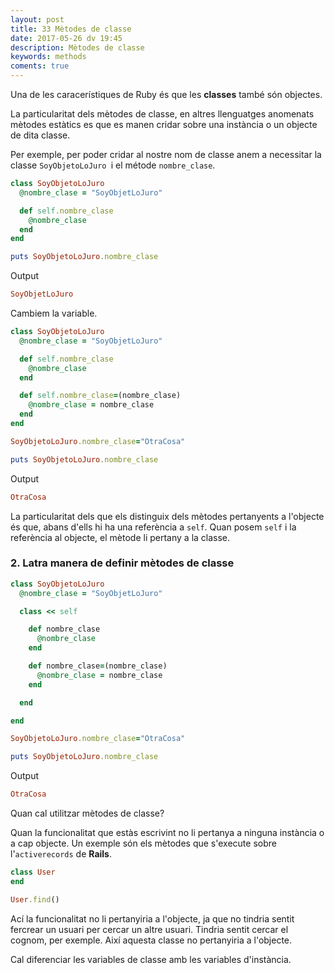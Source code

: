 ```yaml
---
layout: post
title: 33 Mètodes de classe
date: 2017-05-26 dv 19:45
description: Mètodes de classe
keywords: methods
coments: true
---
```


Una de les caracerístiques de Ruby és que les **classes** també són objectes.

La particularitat dels mètodes de classe, en altres llenguatges anomenats mètodes estàtics es que es manen cridar sobre una instància o un objecte de dita classe.

Per exemple, per poder cridar al nostre nom de classe anem a necessitar la classe `SoyObjetoLoJuro `i el métode `nombre_clase`.

```ruby
class SoyObjetoLoJuro
  @nombre_clase = "SoyObjetLoJuro"

  def self.nombre_clase
    @nombre_clase
  end
end

puts SoyObjetoLoJuro.nombre_clase
```

Output

```ruby
SoyObjetLoJuro
```
Cambiem la variable.

```ruby
class SoyObjetoLoJuro
  @nombre_clase = "SoyObjetLoJuro"

  def self.nombre_clase
    @nombre_clase
  end

  def self.nombre_clase=(nombre_clase)
    @nombre_clase = nombre_clase
  end
end

SoyObjetoLoJuro.nombre_clase="OtraCosa"

puts SoyObjetoLoJuro.nombre_clase
```
Output

```ruby
OtraCosa
```

La particularitat dels que els distinguix dels mètodes pertanyents a l'objecte és que, abans d'ells hi ha una referència a `self`. Quan posem `self` i la referència al objecte, el mètode li pertany a la classe.

### 2. Latra manera de definir mètodes de classe

```ruby
class SoyObjetoLoJuro
  @nombre_clase = "SoyObjetLoJuro"

  class << self

    def nombre_clase
      @nombre_clase
    end

    def nombre_clase=(nombre_clase)
      @nombre_clase = nombre_clase
    end

  end

end

SoyObjetoLoJuro.nombre_clase="OtraCosa"

puts SoyObjetoLoJuro.nombre_clase
```

Output

```ruby
OtraCosa
```

Quan cal utilitzar mètodes de classe?

Quan la funcionalitat que estàs escrivint no li pertanya a ninguna instància o a cap objecte. Un exemple són els mètodes que s'execute sobre l'`activerecords` de **Rails**.

```ruby
class User
end

User.find()
```

Ací la funcionalitat no li pertanyiria a l'objecte, ja que no tindria sentit fercrear un usuari per cercar un altre usuari. Tindria sentit cercar el cognom, per exemple. Així aquesta classe no pertanyiria a l'objecte.

Cal diferenciar les variables de classe amb les variables d'instància.


